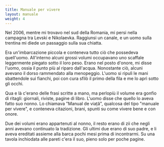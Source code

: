 ```yaml
---
title: Manuale per vivere
layout: manuale
weight: 4
---
```


Nel 2006, mentre mi trovavo nel sud della Romania, mi persi nella campagna tra Levski e Nikolaevka.  Raggiunsi un canale, e un uomo sulla trentina mi diede un passaggio sulla sua chiatta.

Era un'imbarcazione piccola e conteneva tutto ciò che possedeva quell'uomo.  All'interno alcuni grossi volumi occupavano uno scaffale leggermente piegato sotto il loro peso.  Erano nel posto d'onore, mi disse l'uomo, ossia il punto più al riparo dall'acqua.  Nonostante ciò, alcuni avevano il dorso rammendato alla menopeggio.  L'uomo si ripulì le mani sbattendole sui fianchi, poi con cura sfilò il primo della fila e me lo aprì sotto gli occhi.

Qua e là c'erano delle frasi scritte a mano, ma perlopiù il volume era gonfio di ritagli: giornali, riviste, pagine di libro.  L'uomo disse che quello lo aveva fatto suo nonno.  Lo chiamava "Manual de viață", qualcosa del tipo "manuale per vivere", e conteneva citazioni, brani, spunti su come vivere bene e con onore.

Due dei volumi erano appartenuti al nonno, il resto erano di zii che negli anni avevano continuato la tradizione.  Gli ultimi due erano di suo padre, e li aveva ereditati assieme alla barca pochi mesi prima di incontrarmi.  Su una tavola inchiodata alle pareti c'era il suo, pieno solo per poche pagine.
